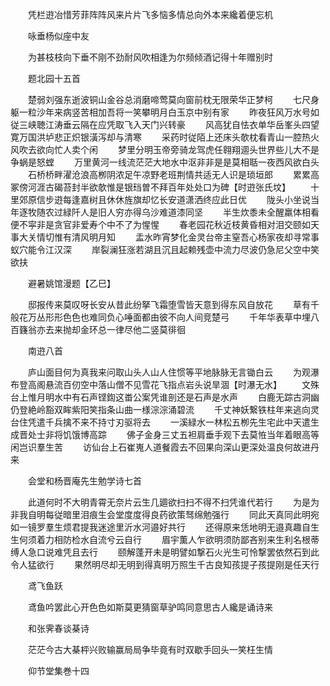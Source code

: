 <!-- { "loadSidebar": true } -->
　　凭栏逰冶惜芳菲阵阵风来片片飞多恼多情总向外本来纔着便忘机

　　咏垂杨似座中友

　　为甚枝枝向下垂不刚不劲耐风吹相逢为尔频倾酒记得十年赠别时

　　题北园十五首

　　楚弱刘强东逝波铜山金谷总消磨啼莺莫向窗前枕无限荣华正梦柯
　　七尺身躯一粒沙年来病竖苦相加吾将一笑攀明月白玉京中别有家
　　昨夜狂风万水号如従三峡聴江涛垂云隔在应凭取飞入天门兴转豪
　　风高犹自怯衣单华岳峯头四望寛万国洪垆悲正炽银潢泻却与清寒
　　采药时従陌上还床头欹枕看青山一腔热火风吹去欲向忙人卖个闲
　　梦里分明玉帝旁骑龙驾虎任翱翔逥头世界些儿大不是争蜗是怒螳
　　万里黄河一线流茫茫大地水中沤非非是是莫相聒一夜西风欲白头
　　石桥桥畔濯沧浪高栁阴浓足午凉野老班荆情共适无人识是琐垣郎
　　累累高冢傍河涯古碣苔封半欲欹惟是银珰曽不拜百年处处口为碑【时逰张氏坟】
　　十里郊原信步逰每逢嘉树且休休旌旗却忆长安道潇洒终应此日优
　　陇头小坐说当年逐牧随农过緑阡人是旧人穷亦得乌沙难道漆同坚
　　半生炊黍未全醒羸体相看便不寜非是贪官非爱寿个中不了为惺惺
　　春老园花秋近枝黄昏相对泪交颐如天事大关情切惟有清风明月知
　　盂水昨宵梦化金灵台帝主窒吾心杨家夜却寻常事蚁穴能令江汉深
　　岸裂澜狂涨若湖且沉且起赖残壶中流力尽波仍急尼父空中笑欲扶

　　避暑姚馆漫题【乙巳】

　　邸报传来莫叹呀长安从昔此纷拏飞霜堕雪皆天意到得东风自放花
　　草有千般花万丛形形色色也难同负心唾面都由彼不向人间竞楚弓
　　千年华表草中埋八百籛翁亦去来抛却金环总一律尽他二竖莫徘徊

　　南逰八首

　　庐山面目何为真我来问取山头人山人住惯等平地脉脉无言锄白云
　　为观瀑布登高阁悬流百仞空中落山僧不见雪花飞指点岩头说旱涸【时瀑无水】
　　文殊台上惟月明水中有石声铿鍧这畨公案凭谁剖还是石声是水声
　　白鹿无踪古洞幽仍登絶岭豁双眸紫阳笑指条山曲一様淙淙涌碧流
　　千丈神妖繋铁柱年来逃向灵台住凭遣千兵擒不来不持寸刃驱将去
　　一溪緑水一林松五栁先生宅此中天遣生成晋处士非将饥饿博高踪
　　佛子金身三丈五袒肩垂手观下去莫恠当年着眼高等闲岂识羣生苦
　　访仙台上石崔嵬人道餐霞去不回果向深山更深处温良何故进丹来

　　会堂和杨晋庵先生勉学诗七首

　　此道何时不大明青霄无奈片云生几廽欲扫扫不得不扫凭谁代若行
　　为是为非我自明每従暗里泪痕生会堂度度得良药欲策驽绵勉强行
　　同此天真同此明宛如一镜罗羣生烦君提我迷途里沂水河邉好共行
　　还得原来恁地明无邉真趣自生生何须着力相防检水自流兮云自行
　　眉宇薫人乍欲明须防鄙吝别来生利名根蒂缚人急口说难凭且去行
　　颐解蓬开未是明譬如撃石火光生可怜撃罢依然石到此令人猛欲行
　　果然明尽却无明到得真明万照生千古良知孩提子孩提刚是任天行

　　鸢飞鱼跃

　　鸢鱼吟罢此心开色色如斯莫更猜窗草驴鸣同意思古人纔是诵诗来

　　和张霁春谈棊诗

　　茫茫今古大棊枰兴败输赢局局争毕竟有时双歇手回头一笑枉生情

　　仰节堂集巻十四 
